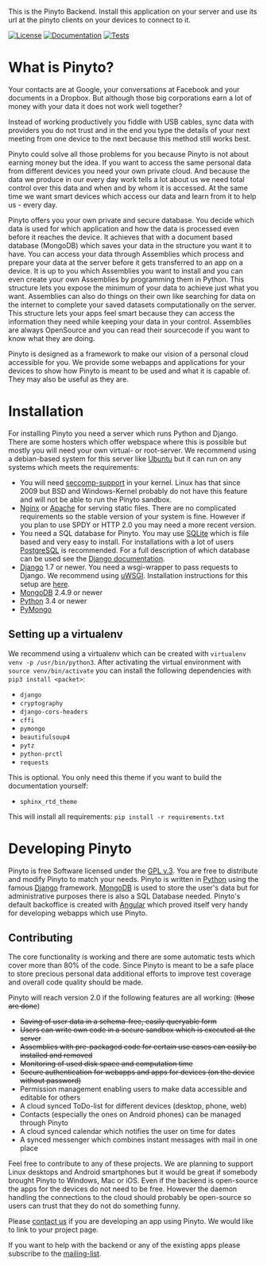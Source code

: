 This is the Pinyto Backend. Install this application on your server and use its url at the pinyto
clients on your devices to connect to it.

[![License](https://img.shields.io/badge/license-GPLv3-blue.svg "read the terms of the GPLv3")](http://choosealicense.com/licenses/gpl-3.0/)
[![Documentation](https://readthedocs.org/projects/pinytocloud/badge/?version=latest "go to the documentation")](http://pinytocloud.readthedocs.org/en/latest/index.html)
[![Tests](https://travis-ci.org/Pinyto/cloud.svg "go to the test-runner at travis-ci.org")](https://travis-ci.org/Pinyto/cloud)

What is Pinyto?
===============

Your contacts are at Google, your conversations at Facebook and your documents in a Dropbox. But 
although those big corporations earn a lot of money with your data it does not work well together?

Instead of working productively you fiddle with USB cables, sync data with providers you do not trust 
and in the end you type the details of your next meeting from one device to the next because this 
method still works best.

Pinyto could solve all those problems for you because Pinyto is not about earning money but the idea. 
If you want to access the same personal data from different devices you need your own private cloud. 
And because the data we produce in our every day work tells a lot about us we need total control over 
this data and when and by whom it is accessed. At the same time we want smart devices which access our 
data and learn from it to help us - every day.

Pinyto offers you your own private and secure database. You decide which data is used for which 
application and how the data is processed even before it reaches the device. It achieves that with a 
document based database (MongoDB) which saves your data in the structure you want it to have. You can 
access your data through Assemblies which process and prepare your data at the server before it gets 
transferred to an app on a device. It is up to you which Assemblies you want to install and you can 
even create your own Assemblies by programming them in Python. This structure lets you expose the 
minimum of your data to achieve just what you want. Assemblies can also do things on their own like 
searching for data on the internet to complete your saved datasets computationally on the server. 
This structure lets your apps feel smart because they can access the information they need while 
keeping your data in your control. Assemblies are always OpenSource and you can read their 
sourcecode if you want to know what they are doing.

Pinyto is designed as a framework to make our vision of a personal cloud accessible for you. We 
provide some webapps and applications for your devices to show how Pinyto is meant to be used and 
what it is capable of. They may also be useful as they are.

Installation
============

For installing Pinyto you need a server which runs Python and Django. There are some hosters which 
offer webspace where this is possible but mostly you will need your own virtual- or root-server. 
We recommend using a debian-based system for this server like [Ubuntu](http://www.ubuntu.com/) but 
it can run on any systems which meets the requirements:

* You will need [seccomp-support](https://en.wikipedia.org/wiki/Seccomp) in your kernel. Linux has 
  that since 2009 but BSD and Windows-Kernel probably do not have this feature and will not be able 
  to run the Pinyto sandbox.
* [Nginx](http://nginx.org/) or [Apache](http://httpd.apache.org/) for serving static files. There 
  are no complicated requirements so the stable version of your system is fine. However if you plan 
  to use SPDY or HTTP 2.0 you may need a more recent version.
* You need a SQL database for Pinyto. You may use [SQLite](http://www.sqlite.org/) which is file 
  based and very easy to install. For installations with a lot of users 
  [PostgreSQL](http://www.postgresql.org/) is recommended. For a full description of which database 
  can be used see the [Django documentation](https://docs.djangoproject.com/en/1.6/ref/databases/).
* [Django](https://www.djangoproject.com/download/) 1.7 or newer. You need a wsgi-wrapper to pass 
  requests to Django. We recommend using [uWSGI](http://projects.unbit.it/uwsgi/). Installation 
  instructions for this setup are 
  [here](https://docs.djangoproject.com/en/1.6/howto/deployment/wsgi/uwsgi/).
* [MongoDB](http://www.mongodb.org/) 2.4.9 or newer
* [Python](https://www.python.org/) 3.4 or newer
* [PyMongo](http://api.mongodb.org/python/current/installation.html)

Setting up a virtualenv
-----------------------
We recommend using a virtualenv which can be created with ``virtualenv venv -p /usr/bin/python3``. 
After activating the virtual environment with ``source venv/bin/activate`` you can install the
following dependencies with ``pip3 install <packet>``:

* `django`
* `cryptography`
* `django-cors-headers`
* `cffi`
* `pymongo`
* `beautifulsoup4`
* `pytz`
* `python-prctl`
* `requests`

This is optional. You only need this theme if you want to build the documentation yourself:

* `sphinx_rtd_theme`

This will install all requirements: ``pip install -r requirements.txt``

Developing Pinyto
=================

Pinyto is free Software licensed under the [GPL v.3](http://www.gnu.org/copyleft/gpl.html). You 
are free to distribute and modify Pinyto to match your needs. Pinyto is written in 
[Python](https://www.python.org/) using the famous [Django](https://www.djangoproject.com/) 
framework. [MongoDB](http://www.mongodb.org/) is used to store the user's data but for 
administrative purposes there is also a SQL Database needed. Pinyto's default backoffice is 
created with [Angular](https://angularjs.org/) which proved itself very handy for developing 
webapps which use Pinyto.

Contributing
------------

The core functionality is working and there are some automatic tests which cover more than 80% of 
the code. Since Pinyto is meant to be a safe place to store precious personal data additional efforts 
to improve test coverage and overall code quality should be made.

Pinyto will reach version 2.0 if the following features are all working: (~~those are done~~)

* ~~Saving of user data in a schema-free, easily queryable form~~
* ~~Users can write own code in a secure sandbox which is executed at the server~~
* ~~Assemblies with pre-packaged code for certain use cases can easily be installed and removed~~
* ~~Monitoring of used disk space and computation time~~
* ~~Secure authentication for webapps and apps for devices (on the device without password)~~
* Permission management enabling users to make data accessible and editable for others
* A cloud synced ToDo-list for different devices (desktop, phone, web)
* Contacts (especially the ones on Android phones) can be managed through Pinyto
* A cloud synced calendar which notifies the user on time for dates
* A synced messenger which combines instant messages with mail in one place

Feel free to contribute to any of these projects. We are planning to support Linux desktops and 
Android smartphones but it would be great if somebody brought Pinyto to Windows, Mac or iOS. Even if 
the backend is open-source the apps for the devices do not need to be free. However the daemon 
handling the connections to the cloud should probably be open-source so users can trust that they do 
not do something funny.

Please [contact us](mailto:jonny@pinyto.de) if you are developing an app using Pinyto. We would like 
to link to your project page.

If you want to help with the backend or any of the existing apps please subscribe to the 
[mailing-list](http://lists.pinyto.de/mailman/listinfo/pinyto).
